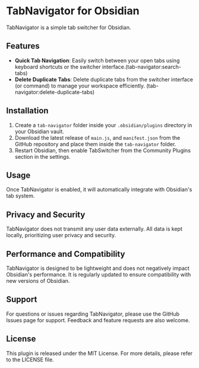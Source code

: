 # TabNavigator for Obsidian

TabNavigator is a simple tab switcher for Obsidian.

## Features

- **Quick Tab Navigation**: Easily switch between your open tabs using keyboard shortcuts or the switcher interface.(tab-navigator:search-tabs)
- **Delete Duplicate Tabs**: Delete duplicate tabs from the switcher interface (or command) to manage your workspace efficiently. (tab-navigator:delete-duplicate-tabs)

## Installation

1. Create a `tab-navigator` folder inside your `.obsidian/plugins` directory in your Obsidian vault.
2. Download the latest release of `main.js`, and `manifest.json` from the GitHub repository and place them inside the `tab-navigator` folder.
3. Restart Obsidian, then enable TabSwitcher from the Community Plugins section in the settings.

## Usage

Once TabNavigator is enabled, it will automatically integrate with Obsidian's tab system. 

## Privacy and Security

TabNavigator does not transmit any user data externally. All data is kept locally, prioritizing user privacy and security.

## Performance and Compatibility

TabNavigator is designed to be lightweight and does not negatively impact Obsidian's performance. It is regularly updated to ensure compatibility with new versions of Obsidian.

## Support

For questions or issues regarding TabNavigator, please use the GitHub Issues page for support. Feedback and feature requests are also welcome.

## License

This plugin is released under the MIT License. For more details, please refer to the LICENSE file.
